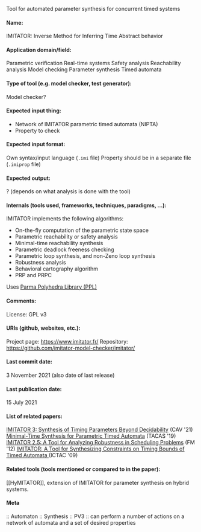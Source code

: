 Tool for automated parameter synthesis for concurrent timed systems

#### Name:
IMITATOR: Inverse Method for Inferring Time Abstract behavior

#### Application domain/field:
Parametric verification
Real-time systems
Safety analysis
Reachability analysis
Model checking
Parameter synthesis
Timed automata

#### Type of tool (e.g. model checker, test generator):
Model checker?

#### Expected input thing:
- Network of IMITATOR parametric timed automata (NIPTA)
- Property to check

#### Expected input format:
Own syntax/input language (`.imi` file)
Property should be in a separate file (`.imiprop` file)

#### Expected output:
? (depends on what analysis is done with the tool)

#### Internals (tools used, frameworks, techniques, paradigms, ...):
IMITATOR implements the following algorithms:
- On-the-fly computation of the parametric state space
- Parametric reachability or safety analysis
- Minimal-time reachability synthesis
- Parametric deadlock freeness checking
- Parametric loop synthesis, and non-Zeno loop synthesis
- Robustness analysis
- Behavioral cartography algorithm
- PRP and PRPC

Uses [Parma Polyhedra Library (PPL)](Libraries/PPL.md)

#### Comments:
License: GPL v3

#### URIs (github, websites, etc.):
Project page: https://www.imitator.fr/
Repository: https://github.com/imitator-model-checker/imitator/

#### Last commit date:
3 November 2021 (also date of last release)

#### Last publication date:
15 July 2021

#### List of related papers:
[IMITATOR 3: Synthesis of Timing Parameters Beyond Decidability](https://doi.org/10.1007/978-3-030-81685-8_26) (CAV '21)
[Minimal-Time Synthesis for Parametric Timed Automata](https://doi.org/10.1007/978-3-030-17465-1_12) (TACAS '19)
[IMITATOR 2.5: A Tool for Analyzing Robustness in Scheduling Problems](https://doi.org/10.1007/978-3-642-32759-9_6) (FM '12)
[IMITATOR: A Tool for Synthesizing Constraints on Timing Bounds of Timed Automata ](https://doi.org/10.1007/978-3-642-03466-4_22) (ICTAC '09)

#### Related tools (tools mentioned or compared to in the paper):
[[HyMITATOR]], extension of IMITATOR for parameter synthesis on hybrid systems.

#### Meta
:: Automaton
:: Synthesis
:: PV3 :: can perform a number of actions on a network of automata and a set of desired properties